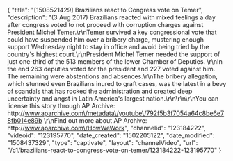 {
    "title": "[1508521429] Brazilians react to Congress vote on Temer",
    "description": "(3 Aug 2017) Brazilians reacted with mixed feelings a day after congress voted to not proceed with corruption charges against President Michel Temer.\r\nTemer survived a key congressional vote that could have suspended him over a bribery charge, mustering enough support Wednesday night to stay in office and avoid being tried by the country's highest court.\r\nPresident Michel Temer needed the support of just one-third of the 513 members of the lower Chamber of Deputies. \r\nIn the end 263 deputies voted for the president and 227 voted against him. The remaining were abstentions and absences.\r\nThe bribery allegation, which stunned even Brazilians inured to graft cases, was the latest in a bevy of scandals that has rocked the administration and created deep uncertainty and angst in Latin America's largest nation.\r\n\r\n\r\nYou can license this story through AP Archive: http:\/\/www.aparchive.com\/metadata\/youtube\/792f5b3f7054a64c8be6e78fb014e89b \r\nFind out more about AP Archive: http:\/\/www.aparchive.com\/HowWeWork",
    "channelid": "123184222",
    "videoid": "123195770",
    "date_created": "1502205122",
    "date_modified": "1508437329",
    "type": "captivate",
    "layout": "channelVideo",
    "url": "\/c1\/brazilians-react-to-congress-vote-on-temer\/123184222-123195770"
}